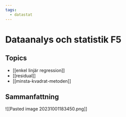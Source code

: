 ```yaml
---
tags:
  - datastat
---
```

# Dataanalys och statistik F5

## Topics
- [[enkel linjär regression]]
- [[residual]]
- [[minsta-kvadrat-metoden]]

## Sammanfattning
![[Pasted image 20231001183450.png]]
